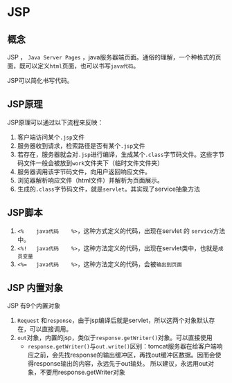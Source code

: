 # JSP

## 概念

JSP ， ``Java Server Pages`` ，java服务器端页面。通俗的理解，一个种格式的页面，既可以定义``html``页面，也可以书写``java代码``。

JSP可以简化书写代码。



## JSP原理

JSP原理可以通过以下流程来反映：

1. 客户端访问某个``.jsp``文件
2. 服务器收到请求，检索路径是否有某个``.jsp``文件
3. 若存在，服务器就会对``.jsp``进行编译，生成某个``.class``字节码文件。这些字节码文件一般会被放到``work``文件夹下（临时文件文件夹）
4. 服务器调用该字节码文件，向用户返回响应文件。
5. 浏览器解析响应文件（html文件）并解析为页面展示。
6. 生成的``.class``字节码文件，就是``servlet``。其实现了service抽象方法



## JSP脚本

1. ``<%    java代码    %>``，这种方式定义的代码，出现在servlet 的 ``service``方法中。
2. ``<%!   java代码    %>``，这种方法定义的代码，出现在servlet类中，也就是``成员变量``
3. ``<%=   java代码    %>``，这种方法定义的代码，会被``输出到页面``



## JSP 内置对象

JSP 有9个内置对象

1. ``Request`` 和``response``，由于jsp编译后就是servlet，所以这两个对象默认存在，可以直接调用。
2. ``out``对象，内置的jsp，类似于``response.getWriter()``对象。可以直接使用
    - ``response.getWriter()``与``out.write()``区别：tomcat服务器在给客户端响应之前，会先找response的输出缓冲区，再找out缓冲区数据。因而会使得response输出的内容，永远先于out输处。  所以建议，永远用out对象，不要用response.getWriter对象